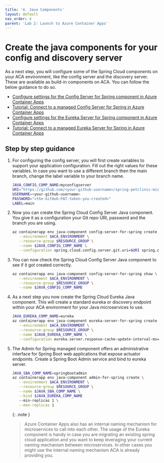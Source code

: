 ```yaml
---
title: '4. Java Components'
layout: default
nav_order: 4
parent: 'Lab 2: Launch to Azure Container Apps'
---
```


# Create the java components for your config and discovery server

As a next step, you will configure some of the Spring Cloud components on your ACA environment, like the config server and the discovery server. These are available as build-in components on ACA. You can follow the below guidance to do so.

- [Configure settings for the Config Server for Spring component in Azure Container Apps](https://learn.microsoft.com/azure/container-apps/java-config-server-usage)
- [Tutorial: Connect to a managed Config Server for Spring in Azure Container Apps](https://learn.microsoft.com/azure/container-apps/java-config-server)
- [Configure settings for the Eureka Server for Spring component in Azure Container Apps](https://learn.microsoft.com/azure/container-apps/java-eureka-server-usage)
- [Tutorial: Connect to a managed Eureka Server for Spring in Azure Container Apps](https://learn.microsoft.com/azure/container-apps/java-eureka-server)


## Step by step guidance

1. For configuring the config server, you will first create variables to support your application configuration. Fill out the right values for these variables. In case you want to use a different branch then the main branch, change the label variable to your branch name.

   ```bash
   JAVA_CONFIG_COMP_NAME=myconfigserver
   URI="https://github.com/<your-github-username>/spring-petclinic-microservices-config.git"
   USERNAME=<your-github-username>
   PASSWORD="<the-GitHub-PAT-token-you-created>"
   LABEL=main
   ```

1. Now you can create the Spring Cloud Config Server Java component. You give it as a configuration your Git repo URI, password and the branch you are using.

   ```bash
   az containerapp env java-component config-server-for-spring create \
      --environment $ACA_ENVIRONMENT \
      --resource-group $RESOURCE_GROUP \
      --name $JAVA_CONFIG_COMP_NAME \
      --configuration spring.cloud.config.server.git.uri=$URI spring.cloud.config.server.git.username=$USERNAME spring.cloud.config.server.git.password=$PASSWORD spring.cloud.config.server.git.default-label=$LABEL 
   ```

1. You can now check the Spring Cloud Config Server Java component to see if it got created correctly.

   ```bash
   az containerapp env java-component config-server-for-spring show \
      --environment $ACA_ENVIRONMENT \
      --resource-group $RESOURCE_GROUP \
      --name $JAVA_CONFIG_COMP_NAME
   ```

1. As a next step you now create the Spring Cloud Eureka Java component. This will create a standard eureka or discovery endpoint within your ACA environment for your Java microservices to use.

   ```bash
   JAVA_EUREKA_COMP_NAME=eureka
   az containerapp env java-component eureka-server-for-spring create \
      --environment $ACA_ENVIRONMENT \
      --resource-group $RESOURCE_GROUP \
      --name $JAVA_EUREKA_COMP_NAME \
      --configuration eureka.server.response-cache-update-interval-ms=10000
   ```

1. The Admin for Spring managed component offers an administrative interface for Spring Boot web applications that expose actuator endpoints. Create a Spring Boot Admin service and bind to eureka server.

   ```bash
   JAVA_SBA_COMP_NAME=springbootadmin
   az containerapp env java-component admin-for-spring create \
      --environment $ACA_ENVIRONMENT \
      --resource-group $RESOURCE_GROUP \
      --name $JAVA_SBA_COMP_NAME \
      --bind $JAVA_EUREKA_COMP_NAME
      --min-replicas 1 \
      --max-replicas 1
   ```

   {: .note }
   > Azure Container Apps also has an internal naming mechanism for microservices to call into each other. The usage of the Eureka component is handy in case you are migrating an existing spring cloud application and you want to keep leveraging your current naming mechanism between microservices. In other cases you might use the internal naming mechanism ACA is already providing you. 

